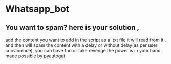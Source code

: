 # Whatsapp_bot
## You want to spam? here is your solution , 
add the content you want to add in the script as a .txt file it will read from it , and then will spam the content with a delay or without delay(as per user convinience), you can have fun or take revenge the power is in your hand, made possible by pyautogui
